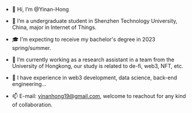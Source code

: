 - 👋 Hi, I’m @Yinan-Hong
- 👀 I’m a undergraduate student in Shenzhen Technology University, China, major in Internet of Things.
- 🎓 I'm expecting to receive my bachelor's degree in 2023 spring/summer.

- 🌱 I’m currently working as a research assistant in a team from the University of Hongkong, our study is related to de-fi, web3, NFT, etc.
- 💞️ I have experience in web3 development, data science, back-end engineering...

- 📫 E-mail: yinanhong19@gmail.com, welcome to reachout for any kind of collaboration.

<!---
Yinan-Hong/Yinan-Hong is a ✨ special ✨ repository because its `README.md` (this file) appears on your GitHub profile.
You can click the Preview link to take a look at your changes.
--->
